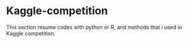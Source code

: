 # Kaggle-competition
This section resume codes with python or R,  and methods that i used in Kaggle competition.

